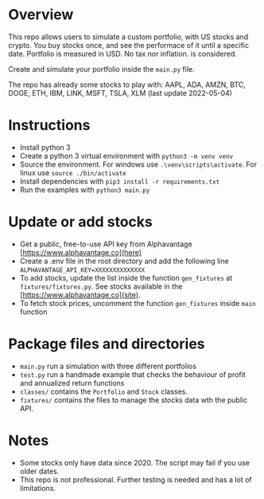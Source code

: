 # Overview

This repo allows users to simulate a custom portfolio, with US stocks and crypto. You buy stocks once, and see the performace of it until a specific date. Portfolio is measured in USD. No tax nor inflation. is considered.

Create and simulate your portfolio inside the `main.py` file.

The repo has already some stocks to play with: AAPL, ADA, AMZN, BTC, DOGE, ETH, IBM, LINK, MSFT, TSLA, XLM (last update 2022-05-04)

# Instructions

- Install python 3
- Create a python 3 virtual environment with `python3 -m venv venv`
- Source the environment. For windows use `.\venv\scripts\activate`. For linux use `source ./bin/activate`
- Install dependencies with `pip3 install -r requirements.txt`
- Run the examples with `python3 main.py`

# Update or add stocks

- Get a public, free-to-use API key from Alphavantage [https://www.alphavantage.co](here)
- Create a .env file in the root directory and add the following line `ALPHAVANTAGE_API_KEY=XXXXXXXXXXXXXX`
- To add stocks, update the list inside the function `gen_fixtures` at `fixtures/fixtures.py`. See stocks available in the [https://www.alphavantage.co](site).
- To fetch stock prices, uncomment the function `gen_fixtures` inside `main` function

# Package files and directories

- `main.py` run a simulation with three different portfolios
- `test.py` run a handmade example that checks the behaviour of profit and annualized return functions
- `classes/` contains the `Portfolio` and `Stock` classes.
- `fixtures/` contains the files to manage the stocks data wth the public API.

# Notes

- Some stocks only have data since 2020. The script may fail if you use older dates.
- This repo is not professional. Further testing is needed and has a lot of limitations.